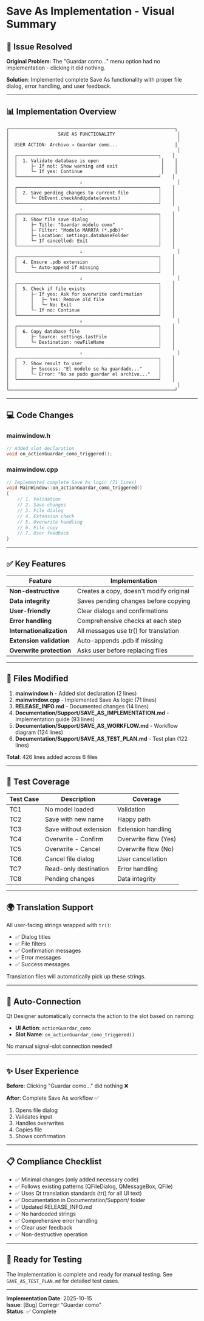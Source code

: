 # Save As Implementation - Visual Summary

## 🎯 Issue Resolved

**Original Problem**: The "Guardar como..." menu option had no implementation - clicking it did nothing.

**Solution**: Implemented complete Save As functionality with proper file dialog, error handling, and user feedback.

---

## 📊 Implementation Overview

```
┌─────────────────────────────────────────────────────────────┐
│                  SAVE AS FUNCTIONALITY                       │
│                                                              │
│  USER ACTION: Archivo → Guardar como...                     │
│                                                              │
│  ┌────────────────────────────────────────────────────┐    │
│  │  1. Validate database is open                       │    │
│  │     ├─ If not: Show warning and exit                │    │
│  │     └─ If yes: Continue                             │    │
│  └────────────────────────────────────────────────────┘    │
│                          ↓                                   │
│  ┌────────────────────────────────────────────────────┐    │
│  │  2. Save pending changes to current file           │    │
│  │     └─ DbEvent.checkAndUpdate(events)              │    │
│  └────────────────────────────────────────────────────┘    │
│                          ↓                                   │
│  ┌────────────────────────────────────────────────────┐    │
│  │  3. Show file save dialog                          │    │
│  │     ├─ Title: "Guardar modelo como"                │    │
│  │     ├─ Filter: "Modelo MARRTA (*.pdb)"             │    │
│  │     ├─ Location: settings.databaseFolder           │    │
│  │     └─ If cancelled: Exit                          │    │
│  └────────────────────────────────────────────────────┘    │
│                          ↓                                   │
│  ┌────────────────────────────────────────────────────┐    │
│  │  4. Ensure .pdb extension                          │    │
│  │     └─ Auto-append if missing                      │    │
│  └────────────────────────────────────────────────────┘    │
│                          ↓                                   │
│  ┌────────────────────────────────────────────────────┐    │
│  │  5. Check if file exists                           │    │
│  │     ├─ If yes: Ask for overwrite confirmation      │    │
│  │     │   ├─ Yes: Remove old file                    │    │
│  │     │   └─ No: Exit                                │    │
│  │     └─ If no: Continue                             │    │
│  └────────────────────────────────────────────────────┘    │
│                          ↓                                   │
│  ┌────────────────────────────────────────────────────┐    │
│  │  6. Copy database file                             │    │
│  │     ├─ Source: settings.lastFile                   │    │
│  │     └─ Destination: newFileName                    │    │
│  └────────────────────────────────────────────────────┘    │
│                          ↓                                   │
│  ┌────────────────────────────────────────────────────┐    │
│  │  7. Show result to user                            │    │
│  │     ├─ Success: "El modelo se ha guardado..."      │    │
│  │     └─ Error: "No se pudo guardar el archivo..."   │    │
│  └────────────────────────────────────────────────────┘    │
│                                                              │
└─────────────────────────────────────────────────────────────┘
```

---

## 💻 Code Changes

### mainwindow.h
```cpp
// Added slot declaration
void on_actionGuardar_como_triggered();
```

### mainwindow.cpp
```cpp
// Implemented complete Save As logic (71 lines)
void MainWindow::on_actionGuardar_como_triggered()
{
    // 1. Validation
    // 2. Save changes
    // 3. File dialog
    // 4. Extension check
    // 5. Overwrite handling
    // 6. File copy
    // 7. User feedback
}
```

---

## ✅ Key Features

| Feature | Implementation |
|---------|---------------|
| **Non-destructive** | Creates a copy, doesn't modify original |
| **Data integrity** | Saves pending changes before copying |
| **User-friendly** | Clear dialogs and confirmations |
| **Error handling** | Comprehensive checks at each step |
| **Internationalization** | All messages use tr() for translation |
| **Extension validation** | Auto-appends .pdb if missing |
| **Overwrite protection** | Asks user before replacing files |

---

## 📝 Files Modified

1. **mainwindow.h** - Added slot declaration (2 lines)
2. **mainwindow.cpp** - Implemented Save As logic (71 lines)
3. **RELEASE_INFO.md** - Documented changes (14 lines)
4. **Documentation/Support/SAVE_AS_IMPLEMENTATION.md** - Implementation guide (93 lines)
5. **Documentation/Support/SAVE_AS_WORKFLOW.md** - Workflow diagram (124 lines)
6. **Documentation/Support/SAVE_AS_TEST_PLAN.md** - Test plan (122 lines)

**Total**: 426 lines added across 6 files

---

## 🧪 Test Coverage

| Test Case | Description | Coverage |
|-----------|-------------|----------|
| TC1 | No model loaded | Validation |
| TC2 | Save with new name | Happy path |
| TC3 | Save without extension | Extension handling |
| TC4 | Overwrite - Confirm | Overwrite flow (Yes) |
| TC5 | Overwrite - Cancel | Overwrite flow (No) |
| TC6 | Cancel file dialog | User cancellation |
| TC7 | Read-only destination | Error handling |
| TC8 | Pending changes | Data integrity |

---

## 🌍 Translation Support

All user-facing strings wrapped with `tr()`:
- ✅ Dialog titles
- ✅ File filters
- ✅ Confirmation messages
- ✅ Error messages
- ✅ Success messages

Translation files will automatically pick up these strings.

---

## 🔄 Auto-Connection

Qt Designer automatically connects the action to the slot based on naming:
- **UI Action**: `actionGuardar_como`
- **Slot Name**: `on_actionGuardar_como_triggered()`

No manual signal-slot connection needed!

---

## ✨ User Experience

**Before**: Clicking "Guardar como..." did nothing ❌

**After**: Complete Save As workflow ✅
1. Opens file dialog
2. Validates input
3. Handles overwrites
4. Copies file
5. Shows confirmation

---

## 📋 Compliance Checklist

- ✅ Minimal changes (only added necessary code)
- ✅ Follows existing patterns (QFileDialog, QMessageBox, QFile)
- ✅ Uses Qt translation standards (tr() for all UI text)
- ✅ Documentation in Documentation/Support/ folder
- ✅ Updated RELEASE_INFO.md
- ✅ No hardcoded strings
- ✅ Comprehensive error handling
- ✅ Clear user feedback
- ✅ Non-destructive operation

---

## 🚀 Ready for Testing

The implementation is complete and ready for manual testing. See `SAVE_AS_TEST_PLAN.md` for detailed test cases.

---

**Implementation Date**: 2025-10-15  
**Issue**: [Bug] Corregir "Guardar como"  
**Status**: ✅ Complete
